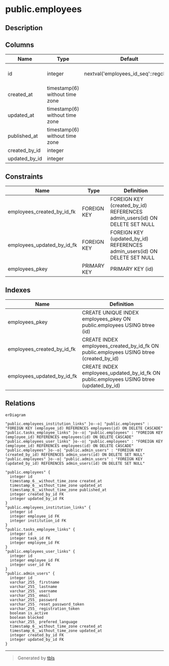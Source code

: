 # public.employees

## Description

## Columns

| Name | Type | Default | Nullable | Children | Parents | Comment |
| ---- | ---- | ------- | -------- | -------- | ------- | ------- |
| id | integer | nextval('employees_id_seq'::regclass) | false | [public.employees_institution_links](public.employees_institution_links.md) [public.tasks_employee_links](public.tasks_employee_links.md) [public.employees_user_links](public.employees_user_links.md) |  |  |
| created_at | timestamp(6) without time zone |  | true |  |  |  |
| updated_at | timestamp(6) without time zone |  | true |  |  |  |
| published_at | timestamp(6) without time zone |  | true |  |  |  |
| created_by_id | integer |  | true |  | [public.admin_users](public.admin_users.md) |  |
| updated_by_id | integer |  | true |  | [public.admin_users](public.admin_users.md) |  |

## Constraints

| Name | Type | Definition |
| ---- | ---- | ---------- |
| employees_created_by_id_fk | FOREIGN KEY | FOREIGN KEY (created_by_id) REFERENCES admin_users(id) ON DELETE SET NULL |
| employees_updated_by_id_fk | FOREIGN KEY | FOREIGN KEY (updated_by_id) REFERENCES admin_users(id) ON DELETE SET NULL |
| employees_pkey | PRIMARY KEY | PRIMARY KEY (id) |

## Indexes

| Name | Definition |
| ---- | ---------- |
| employees_pkey | CREATE UNIQUE INDEX employees_pkey ON public.employees USING btree (id) |
| employees_created_by_id_fk | CREATE INDEX employees_created_by_id_fk ON public.employees USING btree (created_by_id) |
| employees_updated_by_id_fk | CREATE INDEX employees_updated_by_id_fk ON public.employees USING btree (updated_by_id) |

## Relations

```mermaid
erDiagram

"public.employees_institution_links" }o--o| "public.employees" : "FOREIGN KEY (employee_id) REFERENCES employees(id) ON DELETE CASCADE"
"public.tasks_employee_links" }o--o| "public.employees" : "FOREIGN KEY (employee_id) REFERENCES employees(id) ON DELETE CASCADE"
"public.employees_user_links" }o--o| "public.employees" : "FOREIGN KEY (employee_id) REFERENCES employees(id) ON DELETE CASCADE"
"public.employees" }o--o| "public.admin_users" : "FOREIGN KEY (created_by_id) REFERENCES admin_users(id) ON DELETE SET NULL"
"public.employees" }o--o| "public.admin_users" : "FOREIGN KEY (updated_by_id) REFERENCES admin_users(id) ON DELETE SET NULL"

"public.employees" {
  integer id
  timestamp_6__without_time_zone created_at
  timestamp_6__without_time_zone updated_at
  timestamp_6__without_time_zone published_at
  integer created_by_id FK
  integer updated_by_id FK
}
"public.employees_institution_links" {
  integer id
  integer employee_id FK
  integer institution_id FK
}
"public.tasks_employee_links" {
  integer id
  integer task_id FK
  integer employee_id FK
}
"public.employees_user_links" {
  integer id
  integer employee_id FK
  integer user_id FK
}
"public.admin_users" {
  integer id
  varchar_255_ firstname
  varchar_255_ lastname
  varchar_255_ username
  varchar_255_ email
  varchar_255_ password
  varchar_255_ reset_password_token
  varchar_255_ registration_token
  boolean is_active
  boolean blocked
  varchar_255_ prefered_language
  timestamp_6__without_time_zone created_at
  timestamp_6__without_time_zone updated_at
  integer created_by_id FK
  integer updated_by_id FK
}
```

---

> Generated by [tbls](https://github.com/k1LoW/tbls)
